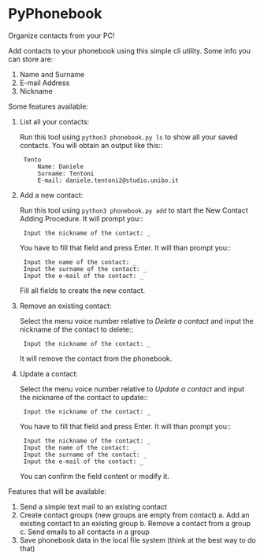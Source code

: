 # PyPhonebook

Organize contacts from your PC!

Add contacts to your phonebook using this simple cli utility. Some info you can store are:
1. Name and Surname
2. E-mail Address
3. Nickname

Some features available:

1. List all your contacts:

    Run this tool using `python3 phonebook.py ls` to show all your saved contacts. You will obtain an output like this::

        Tento
            Name: Daniele
            Surname: Tentoni
            E-mail: daniele.tentoni2@studio.unibo.it

2. Add a new contact:

    Run this tool using `python3 phonebook.py add` to start the New Contact Adding Procedure. It will prompt you::

        Input the nickname of the contact: _

    You have to fill that field and press Enter. It will than prompt you::

        Input the name of the contact: _
        Input the surname of the contact: _
        Input the e-mail of the contact: _

    Fill all fields to create the new contact.

3. Remove an existing contact:

    Select the menu voice number relative to *Delete a contact* and input the nickname of the contact to delete::

        Input the nickname of the contact: _

    It will remove the contact from the phonebook.

4. Update a contact:

    Select the menu voice number relative to *Update a contact* and input the nickname of the contact to update::

        Input the nickname of the contact: _

    You have to fill that field and press Enter. It will than prompt you::

        Input the nickname of the contact: _
        Input the name of the contact: _
        Input the surname of the contact: _
        Input the e-mail of the contact: _

    You can confirm the field content or modify it.

Features that will be available:
1. Send a simple text mail to an existing contact
2. Create contact groups (new groups are empty from contact)
    a. Add an existing contact to an existing group
    b. Remove a contact from a group
    c. Send emails to all contacts in a group
3. Save phonebook data in the local file system (think at the best way to do that)

